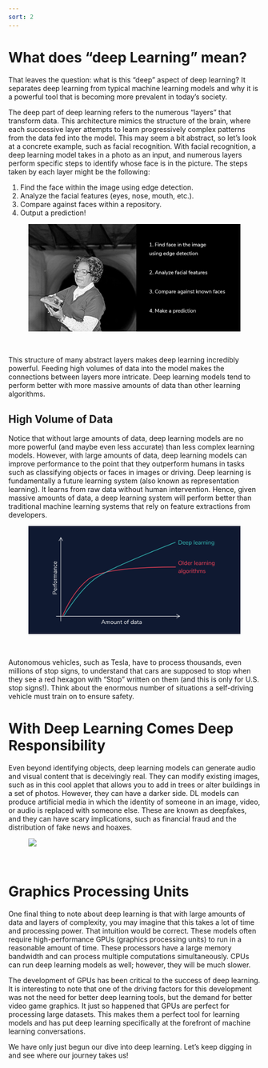 ```yaml
---
sort: 2
---
```


# What does “deep Learning” mean?

That leaves the question: what is this “deep” aspect of deep learning? It separates deep learning from typical machine learning models and why it is a powerful tool that is becoming more prevalent in today’s society.

The deep part of deep learning refers to the numerous “layers” that transform data. This architecture mimics the structure of the brain, where each successive layer attempts to learn progressively complex patterns from the data fed into the model. This may seem a bit abstract, so let’s look at a concrete example, such as facial recognition. With facial recognition, a deep learning model takes in a photo as an input, and numerous layers perform specific steps to identify whose face is in the picture. The steps taken by each layer might be the following:

1. Find the face within the image using edge detection.
2. Analyze the facial features (eyes, nose, mouth, etc.).
3. Compare against faces within a repository.
4. Output a prediction!

<figure>
    <img src=".\assets\facial_rec.gif" />
</figure>
<br>

This structure of many abstract layers makes deep learning incredibly powerful. Feeding high volumes of data into the model makes the connections between layers more intricate. Deep learning models tend to perform better with more massive amounts of data than other learning algorithms.

## High Volume of Data

Notice that without large amounts of data, deep learning models are no more powerful (and maybe even less accurate) than less complex learning models. However, with large amounts of data, deep learning models can improve performance to the point that they outperform humans in tasks such as classifying objects or faces in images or driving. Deep learning is fundamentally a future learning system (also known as representation learning). It learns from raw data without human intervention. Hence, given massive amounts of data, a deep learning system will perform better than traditional machine learning systems that rely on feature extractions from developers.

<figure>
    <img src=".\assets\Deep-learning-intro.png" />
</figure>
<br>

Autonomous vehicles, such as Tesla, have to process thousands, even millions of stop signs, to understand that cars are supposed to stop when they see a red hexagon with “Stop” written on them (and this is only for U.S. stop signs!). Think about the enormous number of situations a self-driving vehicle must train on to ensure safety.

# With Deep Learning Comes Deep Responsibility

Even beyond identifying objects, deep learning models can generate audio and visual content that is deceivingly real. They can modify existing images, such as in this cool applet that allows you to add in trees or alter buildings in a set of photos. However, they can have a darker side. DL models can produce artificial media in which the identity of someone in an image, video, or audio is replaced with someone else. These are known as deepfakes, and they can have scary implications, such as financial fraud and the distribution of fake news and hoaxes.

<figure>
    <img src=".\assets\Deepfake_example.gif" />
</figure>
<br>

# Graphics Processing Units

One final thing to note about deep learning is that with large amounts of data and layers of complexity, you may imagine that this takes a lot of time and processing power. That intuition would be correct. These models often require high-performance GPUs (graphics processing units) to run in a reasonable amount of time. These processors have a large memory bandwidth and can process multiple computations simultaneously. CPUs can run deep learning models as well; however, they will be much slower.

The development of GPUs has been critical to the success of deep learning. It is interesting to note that one of the driving factors for this development was not the need for better deep learning tools, but the demand for better video game graphics. It just so happened that GPUs are perfect for processing large datasets. This makes them a perfect tool for learning models and has put deep learning specifically at the forefront of machine learning conversations.

We have only just begun our dive into deep learning. Let’s keep digging in and see where our journey takes us!